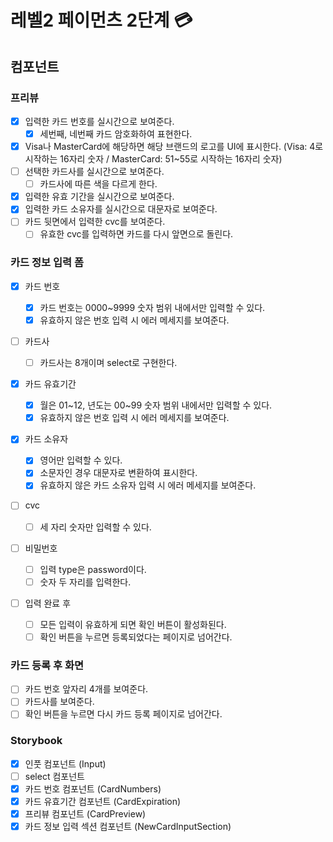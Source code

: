 # 레벨2 페이먼츠 2단계 💳

## 컴포넌트

### 프리뷰

- [x] 입력한 카드 번호를 실시간으로 보여준다.
  - [x] 세번째, 네번째 카드 암호화하여 표현한다.
- [x] Visa나 MasterCard에 해당하면 해당 브랜드의 로고를 UI에 표시한다. (Visa: 4로 시작하는 16자리 숫자 / MasterCard: 51~55로 시작하는 16자리 숫자)
- [ ] 선택한 카드사를 실시간으로 보여준다.
  - [ ] 카드사에 따른 색을 다르게 한다.
- [x] 입력한 유효 기간을 실시간으로 보여준다.
- [x] 입력한 카드 소유자를 실시간으로 대문자로 보여준다.
- [ ] 카드 뒷면에서 입력한 cvc를 보여준다.
  - [ ] 유효한 cvc를 입력하면 카드를 다시 앞면으로 돌린다.

### 카드 정보 입력 폼

- [x] 카드 번호

  - [x] 카드 번호는 0000~9999 숫자 범위 내에서만 입력할 수 있다.
  - [x] 유효하지 않은 번호 입력 시 에러 메세지를 보여준다.

- [ ] 카드사

  - [ ] 카드사는 8개이며 select로 구현한다.

- [x] 카드 유효기간

  - [x] 월은 01~12, 년도는 00~99 숫자 범위 내에서만 입력할 수 있다.
  - [x] 유효하지 않은 번호 입력 시 에러 메세지를 보여준다.

- [x] 카드 소유자

  - [x] 영어만 입력할 수 있다.
  - [x] 소문자인 경우 대문자로 변환하여 표시한다.
  - [x] 유효하지 않은 카드 소유자 입력 시 에러 메세지를 보여준다.

- [ ] cvc

  - [ ] 세 자리 숫자만 입력할 수 있다.

- [ ] 비밀번호

  - [ ] 입력 type은 password이다.
  - [ ] 숫자 두 자리를 입력한다.

- [ ] 입력 완료 후
  - [ ] 모든 입력이 유효하게 되면 확인 버튼이 활성화된다.
  - [ ] 확인 버튼을 누르면 등록되었다는 페이지로 넘어간다.

### 카드 등록 후 화면

- [ ] 카드 번호 앞자리 4개를 보여준다.
- [ ] 카드사를 보여준다.
- [ ] 확인 버튼을 누르면 다시 카드 등록 페이지로 넘어간다.

### Storybook

- [x] 인풋 컴포넌트 (Input)
- [ ] select 컴포넌트
- [x] 카드 번호 컴포넌트 (CardNumbers)
- [x] 카드 유효기간 컴포넌트 (CardExpiration)
- [x] 프리뷰 컴포넌트 (CardPreview)
- [x] 카드 정보 입력 섹션 컴포넌트 (NewCardInputSection)
